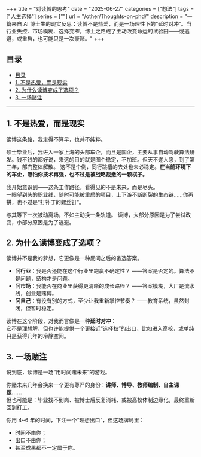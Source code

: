 +++
title = "对读博的思考"
date = "2025-06-27"
categories = ["想法"]
tags = ["人生选择"]
series = [""]
url = "/other/Thoughts-on-phd/"
description = "一篇来自 AI 博士生的现实反思：读博不是热爱，而是一场理性下的“延时对冲”。当行业失控、市场模糊、选择变窄，博士之路成了主动改变命运的试验田——或逃避，或重启，也可能只是一次豪赌。"
+++

## 目录
- [目录](#目录)
- [1. 不是热爱，而是现实](#1-不是热爱而是现实)
- [2. 为什么读博变成了选项？](#2-为什么读博变成了选项)
- [3. 一场赌注](#3-一场赌注)

---

## 1. 不是热爱，而是现实

读博这条路，我走得不算早，也并不纯粹。

硕士毕业后，我进入一家上海的头部车企，而且是国企，主要从事自动驾驶算法研发。钱不钱的都好说，来这的目的就是图个稳定，不加班。但天不遂人愿，到了第三年，部门整体解散。
这不是个例，同行跳槽的去处也未必稳定。**在当前环境下的车企，哪怕你技术再强，也不过是被战略裁撤的一颗棋子。**

我开始意识到——这条工作路径，看得见的不是未来，而是尽头。  
一眼望到头的职业线，随时可能被重启的项目，上下游不断断裂的生态链……你再拼，也不过是“打补丁的螺丝钉”。

与其等下一次被动离场，不如主动换一条轨道。
读博，大部分原因是为了尝试改变，小部分原因是为了逃避。


## 2. 为什么读博变成了选项？

读博并不是我的梦想，它更像是一种反问之后的备选答案。

- **问行业**：我是否还能在这个行业里跑赢不确定性？
  ——答案是否定的。算法不是问题，结构才是问题。
- **问市场**：我能否在商业里获得更清晰的成长路径？
  ——答案模糊，大厂是流水线，创业是赌博。
- **问自己**：有没有别的方式，至少让我重新掌控节奏？ 
  ——教育系统，虽然封闭，但暂时稳定。

读博在这个阶段，对我而言像是一种**延时对冲**：  
它不是理想解，但也许能提供一个更接近“选择权”的出口，比如进入高校，或单纯只是获得几年的冷静空间。


## 3. 一场赌注

说到底，读博是一场“用时间赌未来”的游戏。

你赌未来几年会换来一个更有尊严的身份：**讲师、博导、教师编制、自主课题……**  
但也可能是：毕业找不到岗、被博士后反复消耗、或被高校体制边缘化，最终重新回到打工。

你用 4~6 年的时间，下注一个“理想出口”，但这场牌局里：

- 时间不由你；
- 出口不由你；
- 甚至成果都不一定属于你。


